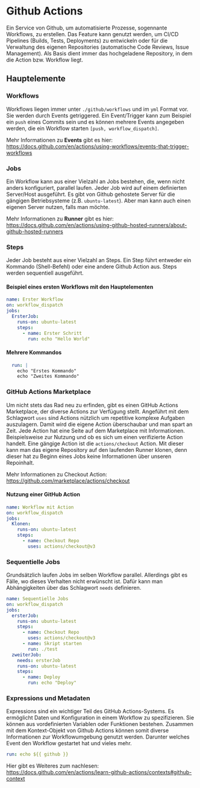 # Github Actions

Ein Service von Github, um automatisierte Prozesse, sogennante Workflows, zu erstellen. Das Feature kann genutzt werden, um CI/CD Pipelines
(Builds, Tests, Deployments) zu entwickeln oder für die Verwaltung des eigenen Repositories (automatische Code Reviews, Issue Management). Als Basis dient
immer das hochgeladene Repository, in dem die Action bzw. Workflow liegt.

## Hauptelemente

### Workflows
Workflows liegen immer unter `./github/workflows` und im `yml` Format vor. Sie werden durch Events getriggered. Ein Event/Trigger kann zum Beispiel ein `push` eines Commits sein und es können mehrere Events angegeben werden, die ein Workflow starten `[push, workflow_dispatch]`.

Mehr Informationen zu **Events** gibt es hier:
https://docs.github.com/en/actions/using-workflows/events-that-trigger-workflows

### Jobs
Ein Workflow kann aus einer Vielzahl an Jobs bestehen, die, wenn nicht anders konfiguriert, parallel laufen. Jeder Job wird auf einem definierten Server/Host
ausgeführt. Es gibt von Github gehostete Server für die gängigen Betriebsysteme (z.B. `ubuntu-latest`). Aber man kann auch einen eigenen Server nutzen, 
falls man möchte.

Mehr Informationen zu **Runner** gibt es hier: 
https://docs.github.com/en/actions/using-github-hosted-runners/about-github-hosted-runners

### Steps
Jeder Job besteht aus einer Vielzahl an Steps. Ein Step führt entweder ein Kommando (Shell-Befehl) oder eine andere Github Action aus. Steps werden sequentiell
ausgeführt. 

#### Beispiel eines ersten Workflows mit den Hauptelementen
```yml
name: Erster Workflow
on: workflow_dispatch
jobs:
  ErsterJob:
    runs-on: ubuntu-latest
    steps:
      - name: Erster Schritt
        run: echo "Hello World"
```

#### Mehrere Kommandos
```yml
  run: |
    echo "Erstes Kommando"
    echo "Zweites Kommando"
```

### GitHub Actions Marketplace
Um nicht stets das Rad neu zu erfinden, gibt es einen GitHub Actions Marketplace, der diverse Actions zur Verfügung stellt. Angeführt mit dem Schlagwort `uses` sind Actions nützlich um repetitive komplexe Aufgaben auszulagern. Damit wird die eigene Action überschaubar und man spart an Zeit. Jede Action hat eine Seite auf dem Marketplace mit Informationen. Beispielsweise zur Nutzung und ob es sich um einen verifizierte Action handelt. Eine gängige Action ist die `actions/checkout` Action. Mit dieser kann man das eigene Repository auf den laufenden Runner klonen, denn dieser hat zu Beginn eines Jobs keine Informationen über unseren Repoinhalt.

Mehr Informationen zu Checkout Action: https://github.com/marketplace/actions/checkout

#### Nutzung einer GitHub Action
```yml
name: Workflow mit Action
on: workflow_dispatch
jobs:
  Klonen:
    runs-on: ubuntu-latest
    steps:
      - name: Checkout Repo
        uses: actions/checkout@v3
```

### Sequentielle Jobs
Grundsätzlich laufen Jobs im selben Workflow parallel. Allerdings gibt es Fälle, wo dieses Verhalten nicht erwünscht ist. Dafür kann man Abhängigkeiten
über das Schlagwort `needs` definieren.

```yml
name: Sequentielle Jobs
on: workflow_dispatch
jobs:
  ersterJob:
    runs-on: ubuntu-latest
    steps:
      - name: Checkout Repo
        uses: actions/checkout@v3
      - name: Skript starten
        run: ./test
  zweiterJob:
    needs: ersterJob
    runs-on: ubuntu-latest
    steps:
      - name: Deploy
        run: echo "Deploy"
```

### Expressions und Metadaten
Expressions sind ein wichtiger Teil des GitHub Actions-Systems. Es ermöglicht Daten und Konfiguration in einem Workflow zu spezifizieren. Sie können aus vordefinierten Variablen oder Funktionen bestehen. Zusammen mit dem Kontext-Objekt von Github Actions können somit diverse Informationen zur Workflowumgebung genutzt werden. Darunter welches Event den Workflow gestartet hat und vieles mehr. 

```yml
run: echo ${{ github }}
```

Hier gibt es Weiteres zum nachlesen:
https://docs.github.com/en/actions/learn-github-actions/contexts#github-context

